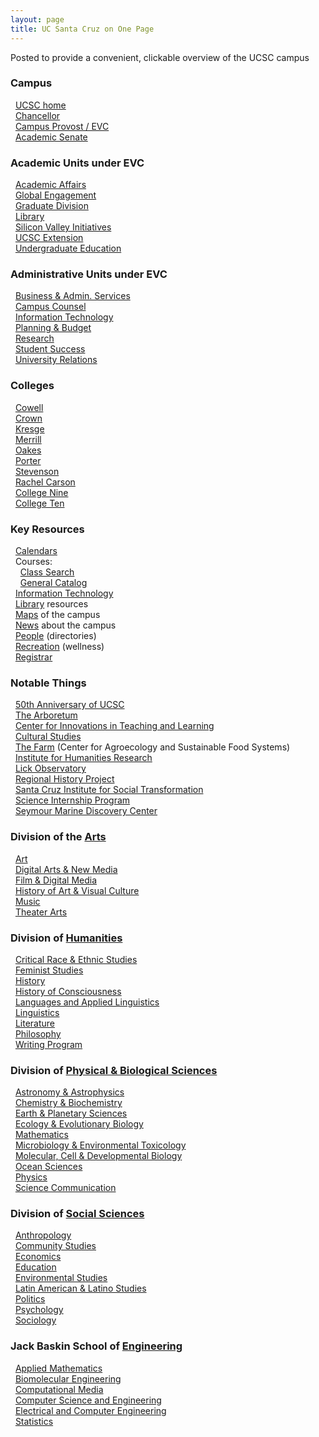 ```yaml
---
layout: page
title: UC Santa Cruz on One Page
---
```

Posted to provide a convenient, clickable overview of the UCSC campus

<!-- Left Column -->
<div id="leftcol">

### Campus

&nbsp;&nbsp;[UCSC home](https://www.ucsc.edu/)  
&nbsp;&nbsp;[Chancellor](https://chancellor.ucsc.edu/)  
&nbsp;&nbsp;[Campus Provost / EVC](https://cpevc.ucsc.edu/)  
&nbsp;&nbsp;[Academic Senate](https://senate.ucsc.edu/)

### Academic Units under EVC

&nbsp;&nbsp;[Academic Affairs](https://academicaffairs.ucsc.edu/)  
&nbsp;&nbsp;[Global Engagement](https://global.ucsc.edu/)  
&nbsp;&nbsp;[Graduate Division](https://graddiv.ucsc.edu/)  
&nbsp;&nbsp;[Library](https://library.ucsc.edu/)  
&nbsp;&nbsp;[Silicon Valley Initiatives](https://svi.ucsc.edu/)  
&nbsp;&nbsp;[UCSC Extension](https://www.ucsc-extension.edu/)  
&nbsp;&nbsp;[Undergraduate Education](https://ue.ucsc.edu/)

### Administrative Units under EVC
&nbsp;&nbsp;[Business & Admin. Services](https://bas.ucsc.edu/)  
&nbsp;&nbsp;[Campus Counsel](https://lex.ucsc.edu)  
&nbsp;&nbsp;[Information Technology](https://its.ucsc.edu/)  
&nbsp;&nbsp;[Planning & Budget](https://planning.ucsc.edu/)  
&nbsp;&nbsp;[Research](https://officeofresearch.ucsc.edu/)  
&nbsp;&nbsp;[Student Success](https://studentsuccess.ucsc.edu/)  
&nbsp;&nbsp;[University Relations](https://urelations.ucsc.edu/)

### Colleges
&nbsp;&nbsp;[Cowell](https://cowell.ucsc.edu/)  
&nbsp;&nbsp;[Crown](https://crown.ucsc.edu/)  
&nbsp;&nbsp;[Kresge](https://kresge.ucsc.edu/)  
&nbsp;&nbsp;[Merrill](https://merrill.ucsc.edu/)  
&nbsp;&nbsp;[Oakes](https://oakes.ucsc.edu/)  
&nbsp;&nbsp;[Porter](https://porter.ucsc.edu/)  
&nbsp;&nbsp;[Stevenson](https://stevenson.ucsc.edu/)  
&nbsp;&nbsp;[Rachel Carson](https://rachelcarson.ucsc.edu/)  
&nbsp;&nbsp;[College Nine](https://collegenine.ucsc.edu/)  
&nbsp;&nbsp;[College Ten](https://collegeten.ucsc.edu/)

### Key Resources
&nbsp;&nbsp;[Calendars](https://www.ucsc.edu/tools/calendars.html)  
&nbsp;&nbsp;Courses:  
&nbsp;&nbsp;&nbsp;&nbsp;[Class Search](https://pisa.ucsc.edu/class_search/)  
&nbsp;&nbsp;&nbsp;&nbsp;[General Catalog](https://registrar.ucsc.edu/catalog/index.html)  
&nbsp;&nbsp;[Information Technology](https://its.ucsc.edu/)  
&nbsp;&nbsp;[Library](https://library.ucsc.edu/) resources  
&nbsp;&nbsp;[Maps](https://maps.ucsc.edu/) of the campus  
&nbsp;&nbsp;[News](https://news.ucsc.edu/) about the campus  
&nbsp;&nbsp;[People](https://www.ucsc.edu/tools/people.html) (directories)  
&nbsp;&nbsp;[Recreation](https://wellness.ucsc.edu/) (wellness)  
&nbsp;&nbsp;[Registrar](https://reg.ucsc.edu/)

### Notable Things

&nbsp;&nbsp;[50th Anniversary of UCSC](https://50years.ucsc.edu/)  
&nbsp;&nbsp;[The Arboretum](https://arboretum.ucsc.edu)  
&nbsp;&nbsp;[Center for Innovations in Teaching and Learning](https://citl.ucsc.edu/)  
&nbsp;&nbsp;[Cultural Studies](https://ccs.ihr.ucsc.edu/)  
&nbsp;&nbsp;[The Farm](https://casfs.ucsc.edu/) (Center for Agroecology and Sustainable Food Systems)  
&nbsp;&nbsp;[Institute for Humanities Research](https://ihr.ucsc.edu/)  
&nbsp;&nbsp;[Lick Observatory](https://www.ucolick.org/)  
&nbsp;&nbsp;[Regional History Project](https://library.ucsc.edu/regional-history-project)  
&nbsp;&nbsp;[Santa Cruz Institute for Social Transformation](https://santacruzinstitute.ucsc.edu)  
&nbsp;&nbsp;[Science Internship Program](https://ucsc-sip.org/)  
&nbsp;&nbsp;[Seymour Marine Discovery Center](https://seymourcenter.ucsc.edu/)

<!-- End of Left Column -->
</div>

<!-- Right Column -->
<div id="rightcol">

### Division of the [Arts](https://arts.ucsc.edu/)

&nbsp;&nbsp;[Art](https://art.ucsc.edu/)  
&nbsp;&nbsp;[Digital Arts & New Media](https://danm.ucsc.edu/)  
&nbsp;&nbsp;[Film & Digital Media](https://film.ucsc.edu/)  
&nbsp;&nbsp;[History of Art & Visual Culture](https://havc.ucsc.edu/)  
&nbsp;&nbsp;[Music](https://music.ucsc.edu/)  
&nbsp;&nbsp;[Theater Arts](https://theater.ucsc.edu/)

### Division of [Humanities](https://humanities.ucsc.edu/)

&nbsp;&nbsp;[Critical Race & Ethnic Studies](https://cres.ucsc.edu/)  
&nbsp;&nbsp;[Feminist Studies](https://feministstudies.ucsc.edu/)  
&nbsp;&nbsp;[History](https://history.ucsc.edu/)  
&nbsp;&nbsp;[History of Consciousness](https://histcon.ucsc.edu/)  
&nbsp;&nbsp;[Languages and Applied Linguistics](https://language.ucsc.edu/)  
&nbsp;&nbsp;[Linguistics](https://ling.ucsc.edu/)  
&nbsp;&nbsp;[Literature](https://literature.ucsc.edu/)  
&nbsp;&nbsp;[Philosophy](https://philosophy.ucsc.edu/)  
&nbsp;&nbsp;[Writing Program](https://writing.ucsc.edu/)

### Division of [Physical & Biological Sciences](https://pbsci.ucsc.edu/)

&nbsp;&nbsp;[Astronomy & Astrophysics](https://www.astro.ucsc.edu/)  
&nbsp;&nbsp;[Chemistry & Biochemistry](https://chemistry.ucsc.edu/)  
&nbsp;&nbsp;[Earth & Planetary Sciences](https://eps.ucsc.edu/)  
&nbsp;&nbsp;[Ecology & Evolutionary Biology](https://eeb.ucsc.edu/)  
&nbsp;&nbsp;[Mathematics](https://math.ucsc.edu/)  
&nbsp;&nbsp;[Microbiology & Environmental Toxicology](https://metx.ucsc.edu/)  
&nbsp;&nbsp;[Molecular, Cell & Developmental Biology](https://www.mcd.ucsc.edu/)  
&nbsp;&nbsp;[Ocean Sciences](https://oceansci.ucsc.edu/)  
&nbsp;&nbsp;[Physics](https://physics.ucsc.edu/)  
&nbsp;&nbsp;[Science Communication](https://scicom.ucsc.edu/)

### Division of [Social Sciences](https://socialsciences.ucsc.edu/)

&nbsp;&nbsp;[Anthropology](https://anthro.ucsc.edu/)  
&nbsp;&nbsp;[Community Studies](https://communitystudies.ucsc.edu/)  
&nbsp;&nbsp;[Economics](https://econ.ucsc.edu/)  
&nbsp;&nbsp;[Education](https://education.ucsc.edu/)  
&nbsp;&nbsp;[Environmental Studies](https://envs.ucsc.edu/)  
&nbsp;&nbsp;[Latin American & Latino Studies](https://lals.ucsc.edu/)  
&nbsp;&nbsp;[Politics](https://politics.ucsc.edu/)  
&nbsp;&nbsp;[Psychology](https://psychology.ucsc.edu/)  
&nbsp;&nbsp;[Sociology](https://sociology.ucsc.edu/)

### Jack Baskin School of [Engineering](https://www.soe.ucsc.edu/)

&nbsp;&nbsp;[Applied Mathematics](https://www.soe.ucsc.edu/departments/applied-mathematics)  
&nbsp;&nbsp;[Biomolecular Engineering](https://www.soe.ucsc.edu/departments/biomolecular-engineering)  
&nbsp;&nbsp;[Computational Media](https://www.soe.ucsc.edu/departments/computational-media)  
&nbsp;&nbsp;[Computer Science and Engineering](https://www.soe.ucsc.edu/departments/computer-science-and-engineering)  
&nbsp;&nbsp;[Electrical and Computer Engineering](https://www.soe.ucsc.edu/departments/electrical-engineering)  
&nbsp;&nbsp;[Statistics](https://www.soe.ucsc.edu/departments/statistics)

<!-- End of Right column -->
</div>
